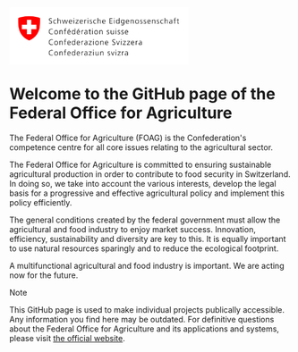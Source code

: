 <img align="left" width="320" height="103" src="https://raw.githubusercontent.com/blw-ofag-ufag/.github/master/profile/resources/logo.svg">

<br><br><br><br><br>

# Welcome to the GitHub page of the Federal Office for Agriculture

The Federal Office for Agriculture (FOAG) is the Confederation's competence centre for all core issues relating to the agricultural sector.

The Federal Office for Agriculture is committed to ensuring sustainable agricultural production in order to contribute to food security in Switzerland. In doing so, we take into account the various interests, develop the legal basis for a progressive and effective agricultural policy and implement this policy efficiently.

The general conditions created by the federal government must allow the agricultural and food industry to enjoy market success. Innovation, efficiency, sustainability and diversity are key to this. It is equally important to use natural resources sparingly and to reduce the ecological footprint.

A multifunctional agricultural and food industry is important. We are acting now for the future.

> [!NOTE]
> This GitHub page is used to make individual projects publically accessible. Any information you find here may be outdated. For definitive questions about the Federal Office for Agriculture and its applications and systems, please visit [the official website](https://www.blw.admin.ch/blw/en/home.html).
